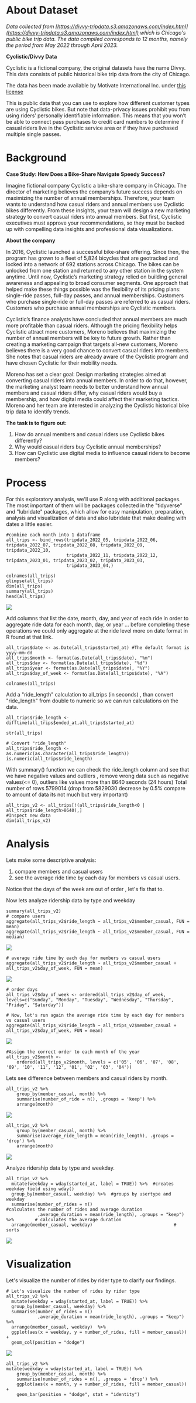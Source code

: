 # **About Dataset**

*Data collected from [https://divvy-tripdata.s3.amazonaws.com/index.html](https://divvy-tripdata.s3.amazonaws.com/index.html) which is Chicago's 
public bike trip data. The data compiled corresponds to 12 months, namely the period from May 2022 through April 2023.* 

**Cyclistic/Divvy Data**

Cyclistic is a fictional company, the original datasets have the name Divvy. This data consists of public historical bike trip data from the city of Chicago.

The data has been made available by Motivate International Inc. under [this license](https://divvybikes.com/data-license-agreement)

This is public data that you can use to explore how different customer types are using Cyclistic bikes. But note that data-privacy issues prohibit you from using riders’ personally identifiable information. This means that you won’t be able to connect pass purchases to credit card numbers to determine if casual riders live in the Cyclistic service area or if they have purchased multiple single passes.

# **Background**

 **Case Study: How Does a Bike-Share Navigate Speedy Success?**

Imagine fictional company Cyclistic a bike-share company in Chicago. The director of marketing believes the company’s future success depends on maximizing the number of annual memberships. Therefore, your team wants to understand how casual riders and annual members use Cyclistic bikes differently. From these insights, your team will design a new marketing strategy to convert casual riders into annual members. But first, Cyclistic executives must approve your recommendations, so they must be backed up with compelling data insights and professional data visualizations.

 **About the company**

In 2016, Cyclistic launched a successful bike-share offering. Since then, the program has grown to a fleet of 5,824 bicycles that are geotracked and locked into a network of 692 stations across Chicago. The bikes can be unlocked from one station and returned to any other station in the system anytime.
Until now, Cyclistic’s marketing strategy relied on building general awareness and appealing to broad consumer segments. One approach that helped make these things possible was the flexibility of its pricing plans: single-ride passes, full-day passes, and annual memberships. Customers who purchase single-ride or full-day passes are referred to as casual riders. Customers who purchase annual memberships are Cyclistic members.

Cyclistic’s finance analysts have concluded that annual members are much more profitable than casual riders. Although the pricing flexibility helps Cyclistic attract more customers, Moreno believes that maximizing the number of annual members will be key to future growth. Rather than creating a marketing campaign that targets all-new customers, Moreno believes there is a very good chance to convert casual riders into members. She notes that casual riders are already aware of the Cyclistic program and have chosen Cyclistic for their mobility needs.

Moreno has set a clear goal: Design marketing strategies aimed at converting casual riders into annual members. In order to do that, however, the marketing analyst team needs to better understand how annual members and casual riders differ, why casual riders would buy a membership, and how digital media could affect their marketing tactics. Moreno and her team are interested in analyzing the Cyclistic historical bike trip data to identify trends.

**The task is to figure out:**
1. How do annual members and casual riders use Cyclistic bikes differently?
2. Why would casual riders buy Cyclistic annual memberships?
3. How can Cyclistic use digital media to influence casual riders to become members?

# Process

For this exploratory analysis, we'll use R along with additional packages. The most important of them will be packages collected in the "tidyverse" and "lubridate" packages, which allow for easy manipulation, preparation, analysis and visualization of data and also lubridate that make dealing with dates a little easier.

```
#combine each month into 1 dataframe  
all_trips <- bind_rows(tripdata_2022_05, tripdata_2022_06, tripdata_2022_07, tripdata_2022_08, tripdata_2022_09, tripdata_2022_10, 
                       tripdata_2022_11, tripdata_2022_12, tripdata_2023_01, tripdata_2023_02, tripdata_2023_03,
                       tripdata_2023_04,)

colnames(all_trips)
glimpse(all_trips)
dim(all_trips)
summary(all_trips)
head(all_trips)
```
![](/bike_sharing_project/images/img_2.png)

Add columns that list the date, month, day, and year of each ride in order to aggregate ride data for each month, day, or year ... before completing these operations we could only aggregate at the ride level more on date format in R found at that link.

```
all_trips$date <- as.Date(all_trips$started_at) #The default format is yyyy-mm-dd
all_trips$month <- format(as.Date(all_trips$date), "%m")
all_trips$day <- format(as.Date(all_trips$date), "%d")
all_trips$year <- format(as.Date(all_trips$date), "%Y")
all_trips$day_of_week <- format(as.Date(all_trips$date), "%A")

colnames(all_trips)
```

Add a "ride_length" calculation to all_trips (in seconds) , than convert "ride_length" from double to numeric so we can run calculations on the data.

```
all_trips$ride_length <- difftime(all_trips$ended_at,all_trips$started_at)

str(all_trips)

# Convert "ride_length" 
all_trips$ride_length <- as.numeric(as.character(all_trips$ride_length))
is.numeric(all_trips$ride_length)
```

With summary() function we can check the ride_length column and see that we have negative values and outliers , remove wrong data such as negative values(<= 0), outliers like values more than 8640 seconds (24 hours) Total number of rows 5799014 (drop from 5829030 decrease by 0.5% compare to amount of data its not much but very important)

```
all_trips_v2 <- all_trips[!(all_trips$ride_length<0 | all_trips$ride_length>8640),]
#Inspect new data
dim(all_trips_v2)
```

# Analysis

Lets make some descriptive analysis:
1. compare members and casual users
2. see the average ride time by each day for members vs casual users.

Notice that the days of the week are out of order , let's fix that to.

Now lets analyze ridership data by type and weekday

```
summary(all_trips_v2)
# compare users
aggregate(all_trips_v2$ride_length ~ all_trips_v2$member_casual, FUN = mean)
aggregate(all_trips_v2$ride_length ~ all_trips_v2$member_casual, FUN = median)
```
![](/bike_sharing_project/images/img_3.png)

```
# average ride time by each day for members vs casual users
aggregate(all_trips_v2$ride_length ~ all_trips_v2$member_casual + all_trips_v2$day_of_week, FUN = mean)
```
![](/bike_sharing_project/images/img_4.png)

```
# order days
all_trips_v2$day_of_week <- ordered(all_trips_v2$day_of_week, levels=c("Sunday", "Monday", "Tuesday", "Wednesday", "Thursday", "Friday", "Saturday"))

# Now, let's run again the average ride time by each day for members vs casual users
aggregate(all_trips_v2$ride_length ~ all_trips_v2$member_casual + all_trips_v2$day_of_week, FUN = mean)
```
![](/bike_sharing_project/images/img_5.png)

```
#Assign the correct order to each month of the year
all_trips_v2$month <-
    ordered(all_trips_v2$month, levels = c('05', '06', '07', '08', '09', '10', '11', '12', '01', '02', '03', '04'))
```

Lets see difference between members and casual riders by month.

```
all_trips_v2 %>%
    group_by(member_casual, month) %>%
    summarise(number_of_ride = n(), .groups = 'keep') %>%
    arrange(month)
```
![](/bike_sharing_project/images/img_6.png)


```
all_trips_v2 %>%
    group_by(member_casual, month) %>%
    summarise(average_ride_length = mean(ride_length), .groups = 'drop') %>%
    arrange(month)
```
![](/bike_sharing_project/images/img_7.png)


Analyze ridership data by type and weekday.

```
all_trips_v2 %>% 
  mutate(weekday = wday(started_at, label = TRUE)) %>%  #creates weekday field using wday()
  group_by(member_casual, weekday) %>%  #groups by usertype and weekday
  summarise(number_of_rides = n()							#calculates the number of rides and average duration 
            ,average_duration = mean(ride_length), .groups = "keep") %>% 		# calculates the average duration
  arrange(member_casual, weekday)								# sorts
```
![](/bike_sharing_project/images/img_8.png)



# Visualization 

Let's visualize the number of rides by rider type to clarify our findings.

```
# Let's visualize the number of rides by rider type
all_trips_v2 %>% 
  mutate(weekday = wday(started_at, label = TRUE)) %>% 
  group_by(member_casual, weekday) %>% 
  summarise(number_of_rides = n()
            ,average_duration = mean(ride_length), .groups = "keep") %>% 
  arrange(member_casual, weekday)  %>% 
  ggplot(aes(x = weekday, y = number_of_rides, fill = member_casual)) +
  geom_col(position = "dodge")
```
![](/bike_sharing_project/images/rides_by_type.png)


```
all_trips_v2 %>%
mutate(weekday = wday(started_at, label = TRUE)) %>% 
    group_by(member_casual, month) %>%
    summarise(number_of_rides = n(), .groups = 'drop') %>%
    ggplot(aes(x = month, y = number_of_rides, fill = member_casual)) + 
    geom_bar(position = "dodge", stat = "identity")
```







